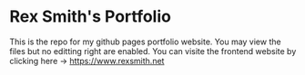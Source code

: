 # Rex Smith's Portfolio
This is the repo for my github pages portfolio website.
You may view the files but no editting right are enabled.
You can visite the frontend website by clicking here -> https://www.rexsmith.net
